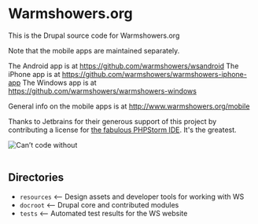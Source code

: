 Warmshowers.org
===============

This is the Drupal source code for Warmshowers.org

Note that the mobile apps are maintained separately.

The Android app is at https://github.com/warmshowers/wsandroid
The iPhone app is at https://github.com/warmshowers/warmshowers-iphone-app
The Windows app is at https://github.com/warmshowers/warmshowers-windows

General info on the mobile apps is at http://www.warmshowers.org/mobile

Thanks to Jetbrains for their generous support of this project by contributing
a license for <a href="http://www.jetbrains.com/phpstorm">the fabulous PHPStorm IDE</a>. It's the greatest.

<a href="http://www.jetbrains.com/phpstorm/" style="position: relative;display:block; width:230px; height:33px; border:0; margin:0;padding:0;text-decoration:none;text-indent:0;"><span style="margin: 0;padding: 0;position: absolute;top: 10px;left:3px;font-size: 11px;cursor:pointer;  background-image:none;border:0;color: #fff;font-family: trebuchet ms,arial,sans-serif;font-weight: normal;text-align:left;">Can’t code without</span><img src="http://www.jetbrains.com/phpstorm/documentation/phpstorm_banners/phpstorm1/phpstorm230x33_violet.gif" alt="Can’t code without" border="0"/></a>

Directories
-----------

- `resources` <-- Design assets and developer tools for working with WS
- `docroot` <-- Drupal core and contributed modules
- `tests` <-- Automated test results for the WS website
